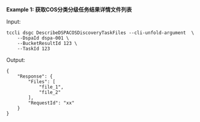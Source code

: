 **Example 1: 获取COS分类分级任务结果详情文件列表**



Input: 

```
tccli dsgc DescribeDSPACOSDiscoveryTaskFiles --cli-unfold-argument  \
    --DspaId dspa-001 \
    --BucketResultId 123 \
    --TaskId 123
```

Output: 
```
{
    "Response": {
        "Files": [
            "file_1",
            "file_2"
        ],
        "RequestId": "xx"
    }
}
```

